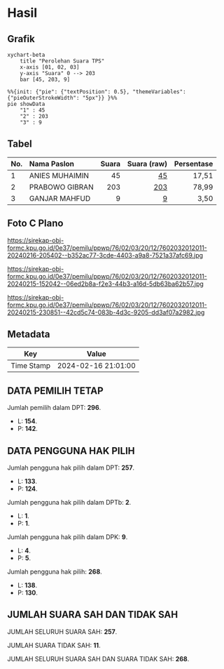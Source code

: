 # Hasil

## Grafik

```mermaid
xychart-beta
    title "Perolehan Suara TPS"
    x-axis [01, 02, 03]
    y-axis "Suara" 0 --> 203
    bar [45, 203, 9]
```

```mermaid
%%{init: {"pie": {"textPosition": 0.5}, "themeVariables": {"pieOuterStrokeWidth": "5px"}} }%%
pie showData
    "1" : 45
    "2" : 203
    "3" : 9
```

## Tabel

| No. | Nama Paslon    | Suara | Suara (raw) | Persentase |
|:--- |:-------------- | -----:| -----------:| ----------:|
| 1   | ANIES MUHAIMIN | 45    | [45][p-1]   | 17,51      |
| 2   | PRABOWO GIBRAN | 203   | [203][p-2]  | 78,99      |
| 3   | GANJAR MAHFUD  | 9     | [9][p-3]    | 3,50       |


[p-1]: https://github.com/gigit-pemilu/pemilu-2024-76-sulawesi-barat/blob/main/pilpres/hitung-suara/sub/76-sulawesi-barat/sub/02-mamuju/sub/03-kalukku/sub/2012-kalukku-barat/sub/011-tps/sub/paslon-1.txt
[p-2]: https://github.com/gigit-pemilu/pemilu-2024-76-sulawesi-barat/blob/main/pilpres/hitung-suara/sub/76-sulawesi-barat/sub/02-mamuju/sub/03-kalukku/sub/2012-kalukku-barat/sub/011-tps/sub/paslon-2.txt
[p-3]: https://github.com/gigit-pemilu/pemilu-2024-76-sulawesi-barat/blob/main/pilpres/hitung-suara/sub/76-sulawesi-barat/sub/02-mamuju/sub/03-kalukku/sub/2012-kalukku-barat/sub/011-tps/sub/paslon-3.txt

## Foto C Plano

https://sirekap-obj-formc.kpu.go.id/0e37/pemilu/ppwp/76/02/03/20/12/7602032012011-20240216-205402--b352ac77-3cde-4403-a9a8-7521a37afc69.jpg

https://sirekap-obj-formc.kpu.go.id/0e37/pemilu/ppwp/76/02/03/20/12/7602032012011-20240215-152042--06ed2b8a-f2e3-44b3-a16d-5db63ba62b57.jpg

https://sirekap-obj-formc.kpu.go.id/0e37/pemilu/ppwp/76/02/03/20/12/7602032012011-20240215-230851--42cd5c74-083b-4d3c-9205-dd3af07a2982.jpg


## Metadata

| Key        | Value               |
| ---------- | ------------------- |
| Time Stamp | 2024-02-16 21:01:00 |


## DATA PEMILIH TETAP

Jumlah pemilih dalam DPT: **296**.
 * L: **154**.
 * P: **142**.

## DATA PENGGUNA HAK PILIH

Jumlah pengguna hak pilih dalam DPT: **257**.
 * L: **133**.
 * P: **124**.

Jumlah pengguna hak pilih dalam DPTb: **2**.
 * L: **1**.
 * P: **1**.

Jumlah pengguna hak pilih dalam DPK: **9**.
 * L: **4**.
 * P: **5**.

Jumlah pengguna hak pilih: **268**.
 * L: **138**.
 * P: **130**.

## JUMLAH SUARA SAH DAN TIDAK SAH

JUMLAH SELURUH SUARA SAH: **257**.

JUMLAH SUARA TIDAK SAH: **11**.

JUMLAH SELURUH SUARA SAH DAN SUARA TIDAK SAH: **268**.


